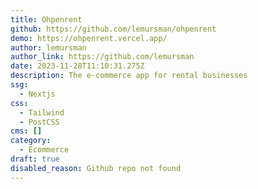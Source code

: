 ```yaml
---
title: Ohpenrent
github: https://github.com/lemursman/ohpenrent
demo: https://ohpenrent.vercel.app/
author: lemursman
author_link: https://github.com/lemursman
date: 2023-11-28T11:10:31.275Z
description: The e-commerce app for rental businesses
ssg:
  - Nextjs
css:
  - Tailwind
  - PostCSS
cms: []
category:
  - Ecommerce
draft: true
disabled_reason: Github repo not found
---
```


